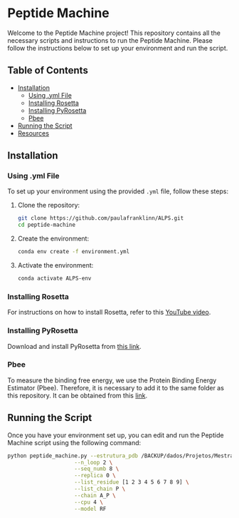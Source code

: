 # Peptide Machine

Welcome to the Peptide Machine project! This repository contains all the necessary scripts and instructions to run the Peptide Machine. Please follow the instructions below to set up your environment and run the script.

## Table of Contents

- [Installation](#installation)
  - [Using .yml File](#using-yml-file)
  - [Installing Rosetta](#installing-rosetta)
  - [Installing PyRosetta](#installing-pyrosetta)
  - [Pbee](#Pbee)
- [Running the Script](#running-the-script)
- [Resources](#resources)

## Installation

### Using .yml File

To set up your environment using the provided `.yml` file, follow these steps:

1. Clone the repository:
    ```sh
    git clone https://github.com/paulafranklinn/ALPS.git
    cd peptide-machine
    ```

2. Create the environment:
    ```sh
    conda env create -f environment.yml
    ```

3. Activate the environment:
    ```sh
    conda activate ALPS-env
    ```

### Installing Rosetta

For instructions on how to install Rosetta, refer to this [YouTube video](https://www.youtube.com/watch?v=UEaFmUMEL9c&t=16s).

### Installing PyRosetta

Download and install PyRosetta from [this link](https://graylab.jhu.edu/download/PyRosetta4/archive/release/PyRosetta4.Release.python310.linux/).

### Pbee

To measure the binding free energy, we use the Protein Binding Energy Estimator (Pbee). Therefore, it is necessary to add it to the same folder as this repository. It can be obtained from this [link](https://github.com/chavesejf/pbee).

## Running the Script

Once you have your environment set up, you can edit and run the Peptide Machine script using the following command:

```sh
python peptide_machine.py --estrutura_pdb /BACKUP/dados/Projetos/Mestrado/scripts_atualizados/Mestrado/estruturas_iniciais/3mre_recortada_relax.pdb \
                     --n_loop 2 \
                     --seq_numb 8 \
                     --replica 0 \
                     --list_residue [1 2 3 4 5 6 7 8 9] \
                     --list_chain P \
                     --chain A_P \
                     --cpu 4 \
                     --model RF
